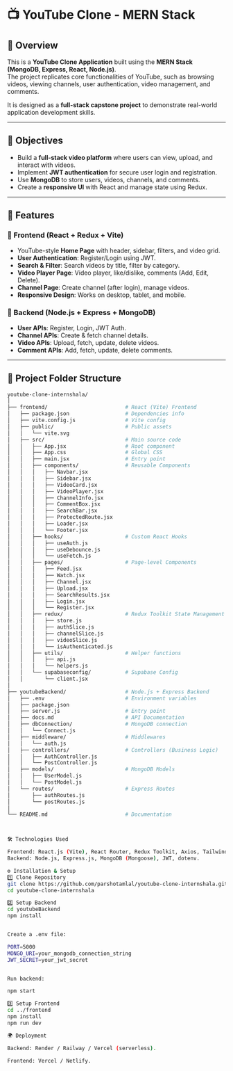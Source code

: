 # 📺 YouTube Clone - MERN Stack  

## 📌 Overview  
This is a **YouTube Clone Application** built using the **MERN Stack (MongoDB, Express, React, Node.js)**.  
The project replicates core functionalities of YouTube, such as browsing videos, viewing channels, user authentication, video management, and comments.  

It is designed as a **full-stack capstone project** to demonstrate real-world application development skills.  

---

## 🎯 Objectives  
- Build a **full-stack video platform** where users can view, upload, and interact with videos.  
- Implement **JWT authentication** for secure user login and registration.  
- Use **MongoDB** to store users, videos, channels, and comments.  
- Create a **responsive UI** with React and manage state using Redux.  

---

## 🚀 Features  

### 🔹 Frontend (React + Redux + Vite)
- YouTube-style **Home Page** with header, sidebar, filters, and video grid.  
- **User Authentication**: Register/Login using JWT.  
- **Search & Filter**: Search videos by title, filter by category.  
- **Video Player Page**: Video player, like/dislike, comments (Add, Edit, Delete).  
- **Channel Page**: Create channel (after login), manage videos.  
- **Responsive Design**: Works on desktop, tablet, and mobile.  

### 🔹 Backend (Node.js + Express + MongoDB)
- **User APIs**: Register, Login, JWT Auth.  
- **Channel APIs**: Create & fetch channel details.  
- **Video APIs**: Upload, fetch, update, delete videos.  
- **Comment APIs**: Add, fetch, update, delete comments.  

---

## 📂 Project Folder Structure  

```bash
youtube-clone-internshala/
│
├── frontend/                         # React (Vite) Frontend
│   ├── package.json                  # Dependencies info
│   ├── vite.config.js                # Vite config
│   ├── public/                       # Public assets
│   │   └── vite.svg
│   ├── src/                          # Main source code
│   │   ├── App.jsx                   # Root component
│   │   ├── App.css                   # Global CSS
│   │   ├── main.jsx                  # Entry point
│   │   ├── components/               # Reusable Components
│   │   │   ├── Navbar.jsx
│   │   │   ├── Sidebar.jsx
│   │   │   ├── VideoCard.jsx
│   │   │   ├── VideoPlayer.jsx
│   │   │   ├── ChannelInfo.jsx
│   │   │   ├── CommentBox.jsx
│   │   │   ├── SearchBar.jsx
│   │   │   ├── ProtectedRoute.jsx
│   │   │   ├── Loader.jsx
│   │   │   └── Footer.jsx
│   │   ├── hooks/                    # Custom React Hooks
│   │   │   ├── useAuth.js
│   │   │   ├── useDebounce.js
│   │   │   └── useFetch.js
│   │   ├── pages/                    # Page-level Components
│   │   │   ├── Feed.jsx
│   │   │   ├── Watch.jsx
│   │   │   ├── Channel.jsx
│   │   │   ├── Upload.jsx
│   │   │   ├── SearchResults.jsx
│   │   │   ├── Login.jsx
│   │   │   └── Register.jsx
│   │   ├── redux/                    # Redux Toolkit State Management
│   │   │   ├── store.js
│   │   │   ├── authSlice.js
│   │   │   ├── channelSlice.js
│   │   │   ├── videoSlice.js
│   │   │   └── isAuthenticated.js
│   │   ├── utils/                    # Helper functions
│   │   │   ├── api.js
│   │   │   └── helpers.js
│   │   └── supabaseconfig/           # Supabase Config
│   │       └── client.jsx
│
├── youtubeBackend/                   # Node.js + Express Backend
│   ├── .env                          # Environment variables
│   ├── package.json
│   ├── server.js                     # Entry point
│   ├── docs.md                       # API Documentation
│   ├── dbConnection/                 # MongoDB connection
│   │   └── Connect.js
│   ├── middleware/                   # Middlewares
│   │   └── auth.js
│   ├── controllers/                  # Controllers (Business Logic)
│   │   ├── AuthController.js
│   │   └── PostController.js
│   ├── models/                       # MongoDB Models
│   │   ├── UserModel.js
│   │   └── PostModel.js
│   └── routes/                       # Express Routes
│       ├── authRoutes.js
│       └── postRoutes.js
│
└── README.md                         # Documentation



🛠️ Technologies Used

Frontend: React.js (Vite), React Router, Redux Toolkit, Axios, Tailwind/CSS, Supabase (optional).
Backend: Node.js, Express.js, MongoDB (Mongoose), JWT, dotenv.

⚙️ Installation & Setup
1️⃣ Clone Repository
git clone https://github.com/parshotamlal/youtube-clone-internshala.git
cd youtube-clone-internshala

2️⃣ Setup Backend
cd youtubeBackend
npm install


Create a .env file:

PORT=5000
MONGO_URI=your_mongodb_connection_string
JWT_SECRET=your_jwt_secret


Run backend:

npm start

3️⃣ Setup Frontend
cd ../frontend
npm install
npm run dev

🌍 Deployment

Backend: Render / Railway / Vercel (serverless).

Frontend: Vercel / Netlify.

